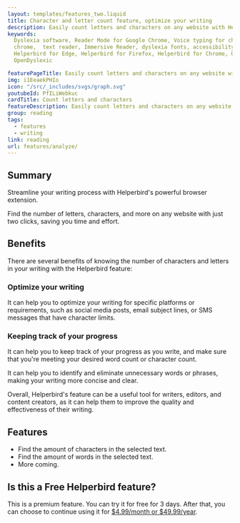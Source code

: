 ```yaml
---
layout: templates/features_two.liquid
title: Character and letter count feature, optimize your writing 
description: Easily count letters and characters on any website with Helperbird's browser extension. Two clicks for efficient writing.
keywords:
  Dyslexia software, Reader Mode for Google Chrome, Voice typing for chrome, Text to speech for
  chrome,  text reader, Immersive Reader, dyslexia fonts, accessibility software, dyslexia software,
  Helperbird for Edge, Helperbird for Firefox, Helperbird for Chrome, Opendyslexic for Chrome,
  OpenDyslexic

featurePageTitle: Easily count letters and characters on any website with Helperbird
img: i1EeaekPHIo
icon: "/src/_includes/svgs/graph.svg"
youtubeId: PfILiWebkuc
cardTitle: Count letters and characters
featureDescription: Easily count letters and characters on any website with Helperbird's browser extension. Two clicks for efficient writing.
group: reading
tags: 
  - features
  - writing
link: reading
url: features/analyze/
---
```



## Summary

Streamline your writing process with Helperbird's powerful browser extension. 

Find the number of letters, characters, and more on any website with just two clicks, saving you time and effort.


## Benefits
There are several benefits of knowing the number of characters and letters in your writing with the Helperbird feature:

### Optimize your writing

It can help you to optimize your writing for specific platforms or requirements, such as social media posts, email subject lines, or SMS messages that have character limits.

### Keeping track of your progress
It can help you to keep track of your progress as you write, and make sure that you're meeting your desired word count or character count.

It can help you to identify and eliminate unnecessary words or phrases, making your writing more concise and clear.

Overall, Helperbird's feature can be a useful tool for writers, editors, and content creators, as it can help them to improve the quality and effectiveness of their writing.

## Features

- Find the amount of characters in the selected text.
- Find the amount of words in the selected text.
- More coming.



## Is this a Free Helperbird feature?
This is a premium feature. You can try it for free for 3 days. After that, you can choose to continue using it for [$4.99/month or $49.99/year](/pricing/).




